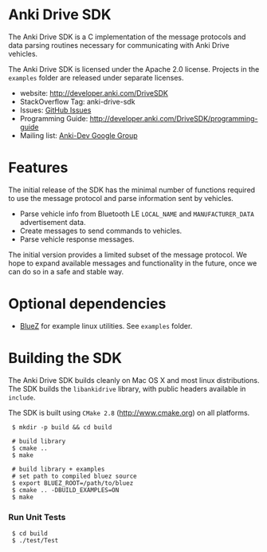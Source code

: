 Anki Drive SDK
==============

The Anki Drive SDK is a C implementation of the message protocols and data parsing routines necessary for communicating with Anki Drive vehicles. 

The Anki Drive SDK is licensed under the Apache 2.0 license. Projects in the `examples` folder are released under separate licenses.

- website: http://developer.anki.com/DriveSDK
- StackOverflow Tag: anki-drive-sdk
- Issues: [GitHub Issues](https://github.com/anki/DriveSDK/issues)
- Programming Guide: http://developer.anki.com/DriveSDK/programming-guide
- Mailing list: [Anki-Dev Google Group](https://groups.google.com/a/anki.com/forum/#!forum/anki-dev)

[bluez]: http://www.bluez.org/

Features
========

The initial release of the SDK has the minimal number of functions required to use the message protocol and parse information sent by vehicles.

* Parse vehicle info from Bluetooth LE `LOCAL_NAME` and `MANUFACTURER_DATA` advertisement data.
* Create messages to send commands to vehicles.
* Parse vehicle response messages.

The initial version provides a limited subset of the message protocol.
We hope to expand available messages and functionality in the future, once we can do so in a safe and stable way.

Optional dependencies
=====================

* [BlueZ][bluez] for example linux utilities. See `examples` folder.

Building the SDK
================

The Anki Drive SDK builds cleanly on Mac OS X and most linux distributions.
The SDK builds the `libankidrive` library, with public headers available in `include`.

The SDK is built using `CMake 2.8` (<http://www.cmake.org>) on all platforms.

     $ mkdir -p build && cd build

     # build library
     $ cmake ..
     $ make

     # build library + examples
     # set path to compiled bluez source
     $ export BLUEZ_ROOT=/path/to/bluez
     $ cmake .. -DBUILD_EXAMPLES=ON
     $ make



### Run Unit Tests

     $ cd build
     $ ./test/Test


